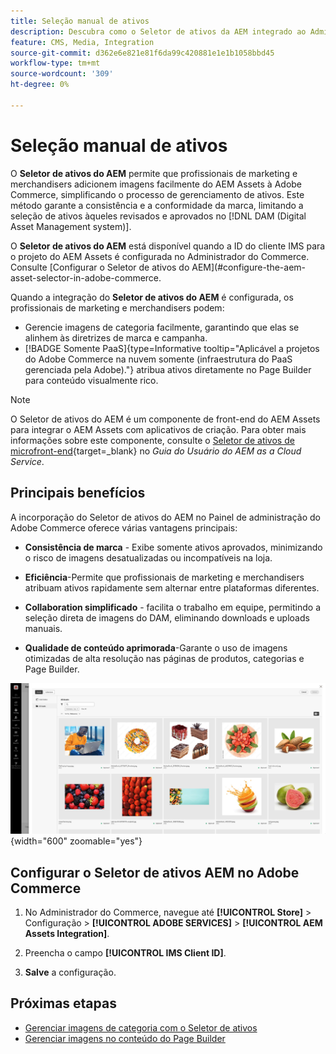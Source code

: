 ```yaml
---
title: Seleção manual de ativos
description: Descubra como o Seletor de ativos da AEM integrado ao Administrador do Commerce ajuda os profissionais de marketing e merchandisers a adicionar imagens facilmente do AEM Assets ao Adobe Commerce, simplificando o gerenciamento de ativos.
feature: CMS, Media, Integration
source-git-commit: d362e6e821e81f6da99c420881e1e1b1058bbd45
workflow-type: tm+mt
source-wordcount: '309'
ht-degree: 0%

---
```


# Seleção manual de ativos

O **Seletor de ativos do AEM** permite que profissionais de marketing e merchandisers adicionem imagens facilmente do AEM Assets à Adobe Commerce, simplificando o processo de gerenciamento de ativos. Este método garante a consistência e a conformidade da marca, limitando a seleção de ativos àqueles revisados e aprovados no [!DNL DAM (Digital Asset Management system)].

O **Seletor de ativos do AEM** está disponível quando a ID do cliente IMS para o projeto do AEM Assets é configurada no Administrador do Commerce. Consulte [Configurar o Seletor de ativos do AEM]&#x200B;(#configure-the-aem-asset-selector-in-adobe-commerce.

Quando a integração do **Seletor de ativos do AEM** é configurada, os profissionais de marketing e merchandisers podem:

* Gerencie imagens de categoria facilmente, garantindo que elas se alinhem às diretrizes de marca e campanha.
* [!BADGE Somente PaaS]{type=Informative tooltip="Aplicável a projetos do Adobe Commerce na nuvem somente (infraestrutura do PaaS gerenciada pela Adobe)."} atribua ativos diretamente no Page Builder para conteúdo visualmente rico.

>[!NOTE]
>
> O Seletor de ativos do AEM é um componente de front-end do AEM Assets para integrar o AEM Assets com aplicativos de criação. Para obter mais informações sobre este componente, consulte o [Seletor de ativos de microfront-end](https://experienceleague.adobe.com/pt-br/docs/experience-manager-cloud-service/content/assets/manage/asset-selector/overview-asset-selector){target=_blank} no *Guia do Usuário do AEM as a Cloud Service*.

## Principais benefícios

A incorporação do Seletor de ativos do AEM no Painel de administração do Adobe Commerce oferece várias vantagens principais:

* **Consistência de marca** - Exibe somente ativos aprovados, minimizando o risco de imagens desatualizadas ou incompatíveis na loja.

* **Eficiência**-Permite que profissionais de marketing e merchandisers atribuam ativos rapidamente sem alternar entre plataformas diferentes.

* **Collaboration simplificado** - facilita o trabalho em equipe, permitindo a seleção direta de imagens do DAM, eliminando downloads e uploads manuais.

* **Qualidade de conteúdo aprimorada**-Garante o uso de imagens otimizadas de alta resolução nas páginas de produtos, categorias e Page Builder.

![Seletor de ativos](../assets/asset-selector.png){width="600" zoomable="yes"}

## Configurar o Seletor de ativos AEM no Adobe Commerce

1. No Administrador do Commerce, navegue até **[!UICONTROL Store]** > Configuração > **[!UICONTROL ADOBE SERVICES]** > **[!UICONTROL AEM Assets Integration]**.

1. Preencha o campo **[!UICONTROL IMS Client ID]**.

1. **Salve** a configuração.

## Próximas etapas

* [Gerenciar imagens de categoria com o Seletor de ativos](../manage-assets.md#category-images)
* [Gerenciar imagens no conteúdo do Page Builder](../manage-assets.md#using-aem-asset-selector-in-page-builder)
